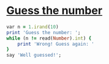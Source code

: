 [1]: http://rosettacode.org/wiki/Guess_the_number

# [Guess the number][1]

```ruby
var n = 1.irand(10)
print 'Guess the number: ';
while (n != read(Number).int) {
    print 'Wrong! Guess again: '
}
say 'Well guessed!';
```
